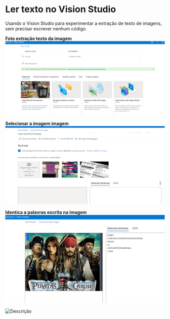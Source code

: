 # Ler texto no Vision Studio

Usando o Vision Studio para experimentar a extração de texto de imagens, sem precisar escrever nenhum código.


**Foto extração texto da imagem**
![analise de documento](https://github.com/Doni-zete/azure-ai900/blob/main/explorando-recursos/output/doc1.png)

**Selecionar a imagem imagem**
![Descrição](https://github.com/Doni-zete/azure-ai900/blob/main/explorando-recursos/output/selecionar.png)

**Identica a palavras escrita na imagem**
![Descrição](https://github.com/Doni-zete/azure-ai900/blob/main/explorando-recursos/output/captura.png)

![Descrição](https://github.com/Doni-zete/azure-ai900/blob/main/analise-imagem/output/signo.png)



